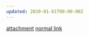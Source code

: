 ```yaml
---
updated: 2020-01-01T00:00:00Z
---
```


[attachment](attachment:linked.txt)
[normal link](http://example.com/)

